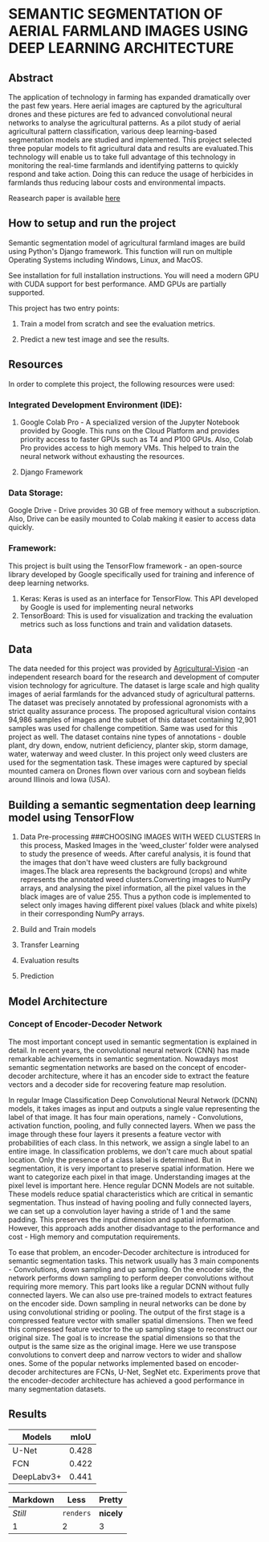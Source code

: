 # SEMANTIC SEGMENTATION OF AERIAL FARMLAND IMAGES USING DEEP LEARNING ARCHITECTURE

## Abstract 

The application of technology in farming has expanded dramatically over the past few years. Here aerial images are captured by the agricultural drones and these
pictures are fed to advanced convolutional neural networks to analyse the agricultural patterns. As a pilot study of aerial agricultural pattern classification,
various deep learning-based segmentation models are studied and implemented. This project selected
three popular models to fit agricultural data and results are evaluated.This technology will enable us to take full advantage of this technology in monitoring the real-time farmlands and identifying patterns to quickly respond and take action. Doing this can reduce the usage of herbicides in farmlands
thus reducing labour costs and environmental impacts.



Reasearch paper is available [here](https://github.com/HishamParol/DeepLearning-AerialFarmLand/blob/master/ResearchPaper.pdf)

## How to setup and run the project

Semantic segmentation model of agricultural farmland images are build using Python's Django framework. This function will run on multiple Operating Systems including Windows, Linux, and MacOS.

See installation for full installation instructions. You will need a modern GPU with CUDA support for best performance. AMD GPUs are partially supported.

This project has two entry points:
1. Train a model from scratch and see the evaluation metrics. 

2. Predict a new test image and see the results. 

## Resources

In order to complete this project, the following resources were used:

### Integrated Development Environment (IDE):
1. Google Colab Pro - A specialized version of the
Jupyter Notebook provided by Google. This runs on the Cloud Platform and provides priority access to
faster GPUs such as T4 and P100 GPUs. Also, Colab Pro provides access to high memory VMs. This
helped to train the neural network without exhausting the resources.

2. Django Framework

### Data Storage:
Google Drive - Drive provides 30 GB of free memory without a subscription. Also, Drive can be
easily mounted to Colab making it easier to access data quickly.

### Framework:
This project is built using the TensorFlow framework - an open-source library developed
by Google specifically used for training and inference of deep learning networks.
1. Keras: Keras is used as an interface for TensorFlow. This API developed by Google is used
for implementing neural networks
2. TensorBoard: This is used for visualization and tracking the evaluation metrics such as loss
functions and train and validation datasets.

## Data

The data needed for this project was provided by [Agricultural-Vision](https://www.agriculture-vision.com/agriculture-vision-2020/dataset)  -an independent research
board for the research and development of computer vision technology for agriculture. The dataset is
large scale and high quality images of aerial farmlands for the advanced study of agricultural patterns.
The dataset was precisely annotated by professional agronomists with a strict quality assurance process.
The proposed agricultural vision contains 94,986 samples of images and the subset of this dataset
containing 12,901 samples was used for challenge competition. Same was used for this project as well.
The dataset contains nine types of annotations - double plant, dry down, endow, nutrient deficiency,
planter skip, storm damage, water, waterway and weed cluster. In this project only weed clusters are
used for the segmentation task. These images were captured by special mounted camera on Drones
flown over various corn and soybean fields around Illinois and Iowa (USA).
## Building a semantic segmentation deep learning model using TensorFlow

1. Data Pre-processing
###CHOOSING IMAGES WITH WEED CLUSTERS
In this process, Masked Images in the ‘weed_cluster’ folder were analysed to study the presence of weeds. After careful analysis, it is found that the images that don't have weed clusters are fully background images.The black area represents the background (crops) and white represents the annotated weed clusters.Converting images to NumPy arrays, and analysing the pixel information, all the pixel values in the black images are of value 255. Thus a python code is implemented to select only images having different pixel values (black and white pixels) in their corresponding NumPy arrays.

3. Build and Train models
4. Transfer Learning
5. Evaluation results
6. Prediction 

## Model Architecture

### Concept of Encoder-Decoder Network

The most important concept used in semantic segmentation is explained in detail. In recent years, the convolutional neural network (CNN) has made remarkable achievements in semantic segmentation. Nowadays most semantic segmentation networks are based on the concept of encoder-decoder architecture, where it has an encoder side to extract the feature vectors and a decoder side for recovering feature map resolution.

In regular Image Classification Deep Convolutional Neural Network (DCNN) models, it takes images as input and outputs a single value representing the label of that image. It has four main operations, namely - Convolutions, activation function, pooling, and fully connected layers. When we pass the image through these four layers it presents a feature vector with probabilities of each class. In this network, we assign a single label to an entire image. In classification problems, we don't care much
about spatial location. Only the presence of a class label is determined. But in segmentation, it is very important to preserve spatial information. Here we want to categorize each pixel in that image. Understanding images at the pixel level is important here. Hence regular DCNN Models are not suitable. These models reduce spatial characteristics which are critical in semantic segmentation. Thus instead of having pooling and fully connected layers, we can set up a convolution layer having a stride of 1 and the same padding. This preserves the input dimension and spatial information. However, this approach adds another disadvantage to the performance and cost - High memory and computation requirements.

To ease that problem, an encoder-Decoder architecture is introduced for semantic segmentation tasks. This network usually has 3 main components - Convolutions, down sampling and up sampling. On the encoder side, the network performs down sampling to perform deeper convolutions without requiring more memory. This part looks like a regular DCNN without fully connected layers. We can also use pre-trained models to extract features on the encoder side. Down sampling in neural networks can be done by using convolutional striding or pooling. The output of the first stage is a compressed feature vector with smaller spatial dimensions. Then we feed this compressed feature vector to the up sampling stage to reconstruct our original size. The goal is to increase the spatial dimensions so that the output is the same size as the original image. Here we use transpose convolutions to convert deep and narrow vectors to wider and shallow ones. Some of the popular networks implemented based on encoder-decoder architectures are FCNs, U-Net, SegNet etc. Experiments prove that the encoder-decoder architecture has achieved a good performance in many segmentation datasets.

## Results

| Models       | mIoU         | 
| ------------- |:-------------:| 
| U-Net      | 0.428| 
| FCN     | 0.422      |   
| DeepLabv3+ | 0.441      |    



Markdown | Less | Pretty
--- | --- | ---
*Still* | `renders` | **nicely**
1 | 2 | 3


